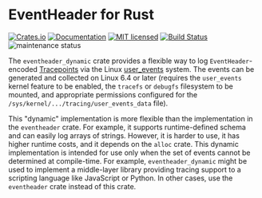 # EventHeader for Rust

[![Crates.io][crates-badge]][crates-url]
[![Documentation][docs-badge]][docs-url]
[![MIT licensed][mit-badge]][mit-url]
[![Build Status][actions-badge]][actions-url]
![maintenance status][maint-badge]

[crates-badge]: https://img.shields.io/crates/v/eventheader_dynamic.svg
[crates-url]: https://crates.io/crates/eventheader_dynamic
[docs-badge]: https://docs.rs/eventheader_dynamic/badge.svg
[docs-url]: https://docs.rs/eventheader_dynamic
[mit-badge]: https://img.shields.io/badge/license-MIT-blue.svg
[mit-url]: LICENSE
[actions-badge]: https://github.com/microsoft/LinuxTracepoints-Rust/actions/workflows/Rust.yml/badge.svg
[actions-url]: https://github.com/microsoft/LinuxTracepoints-Rust/actions/workflows/Rust.yml
[maint-badge]: https://img.shields.io/badge/maintenance-experimental-blue.svg

The `eventheader_dynamic` crate provides a flexible way to log
`EventHeader`-encoded
[Tracepoints](https://www.kernel.org/doc/html/latest/trace/tracepoints.html)
via the Linux [user_events](https://docs.kernel.org/trace/user_events.html)
system. The events can be generated and collected on Linux 6.4 or later
(requires the `user_events` kernel feature to be enabled, the `tracefs` or
`debugfs` filesystem to be mounted, and appropriate permissions configured for
the `/sys/kernel/.../tracing/user_events_data` file).

This "dynamic" implementation is more flexible than the implementation in the
`eventheader` crate. For example, it supports runtime-defined schema and can
easily log arrays of strings. However, it is harder to use, it has higher
runtime costs, and it depends on the `alloc` crate. This dynamic implementation
is intended for use only when the set of events cannot be determined at
compile-time. For example, `eventheader_dynamic` might be used to implement a
middle-layer library providing tracing support to a scripting language like
JavaScript or Python. In other cases, use the `eventheader` crate instead of
this crate.
